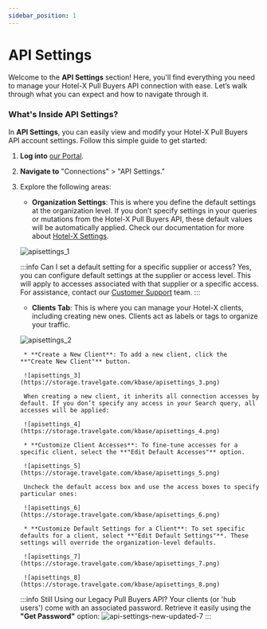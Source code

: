 ```yaml
---
sidebar_position: 1
---
```


# API Settings

Welcome to the **API Settings** section! Here, you'll find everything you need to manage your Hotel-X Pull Buyers API connection with ease. Let’s walk through what you can expect and how to navigate through it.

### What's Inside API Settings?

In **API Settings**, you can easily view and modify your Hotel-X Pull Buyers API account settings. Follow this simple guide to get started:

1. **Log into** [our Portal](https://www.travelgate.com/).

2. **Navigate to** "Connections" > "API Settings."

3. Explore the following areas:

    - **Organization Settings**: This is where you define the default settings at the organization level. If you don’t specify settings in your queries or mutations from the Hotel-X Pull Buyers API, these default values will be automatically applied. Check our documentation for more about [Hotel-X Settings](/docs/apis/for-buyers/hotel-x-pull-buyers-api/making-requests/settings).

    ![apisettings_1](https://storage.travelgate.com/kbase/apisettings_1.png)

    :::info Can I set a default setting for a specific supplier or access?
    Yes, you can configure default settings at the supplier or access level. This will apply to accesses associated with that supplier or a specific access. For assistance, contact our [Customer Support](https://app.travelgate.com/support) team.
    :::

    - **Clients Tab**: This is where you can manage your Hotel-X clients, including creating new ones. Clients act as labels or tags to organize your traffic.

    ![apisettings_2](https://storage.travelgate.com/kbase/apisettings_2.png)

        * **Create a New Client**: To add a new client, click the **"Create New Client"** button.

        ![apisettings_3](https://storage.travelgate.com/kbase/apisettings_3.png)

        When creating a new client, it inherits all connection accesses by default. If you don’t specify any access in your Search query, all accesses will be applied:

        ![apisettings_4](https://storage.travelgate.com/kbase/apisettings_4.png)

        * **Customize Client Accesses**: To fine-tune accesses for a specific client, select the **"Edit Default Accesses"** option.

        ![apisettings_5](https://storage.travelgate.com/kbase/apisettings_5.png)

        Uncheck the default access box and use the access boxes to specify particular ones:

        ![apisettings_6](https://storage.travelgate.com/kbase/apisettings_6.png)

        * **Customize Default Settings for a Client**: To set specific defaults for a client, select **"Edit Default Settings"**. These settings will override the organization-level defaults.

        ![apisettings_7](https://storage.travelgate.com/kbase/apisettings_7.png)

        ![apisettings_8](https://storage.travelgate.com/kbase/apisettings_8.png)

    :::info Still Using our Legacy Pull Buyers API?
	Your clients (or 'hub users') come with an associated password. Retrieve it easily using the **"Get Password"** option:
    ![api-settings-new-updated-7](https://storage.travelgate.com/kbase/apisettings_9.png)
    :::